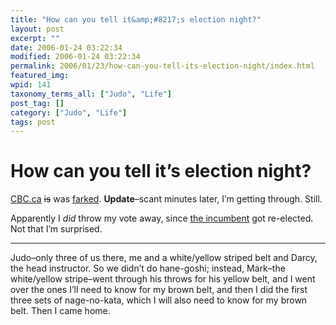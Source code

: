 ```yaml
---
title: "How can you tell it&amp;#8217;s election night?"
layout: post
excerpt: ""
date: 2006-01-24 03:22:34
modified: 2006-01-24 03:22:34
permalink: 2006/01/23/how-can-you-tell-its-election-night/index.html
featured_img: 
wpid: 141
taxonomy_terms_all: ["Judo", "Life"]
post_tag: []
category: ["Judo", "Life"]
tags: post
---
```


# How can you tell it&#8217;s election night?

[CBC.ca](http://www.cbc.ca/canadavotes/) <s>is</s> was [farked](http://www.fark.com/). **Update**–scant minutes later, I’m getting through. Still.

Apparently I *did* throw my vote away, since [the incumbent](http://www.cbc.ca/canadavotes/riding/214/) got re-elected. Not that I’m surprised.

- - - - - -

Judo–only three of us there, me and a white/yellow striped belt and Darcy, the head instructor. So we didn’t do hane-goshi; instead, Mark–the white/yellow stripe–went through his throws for his yellow belt, and I went over the ones I’ll need to know for my brown belt, and then I did the first three sets of nage-no-kata, which I will also need to know for my brown belt. Then I came home.